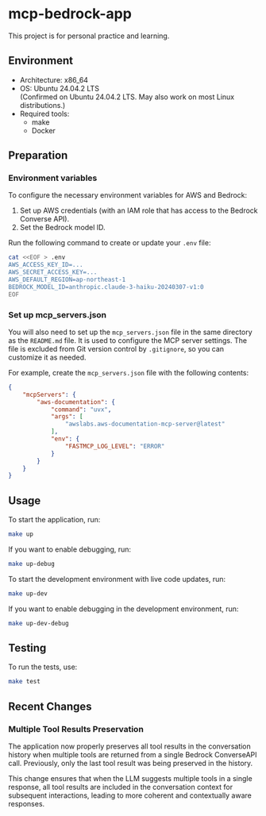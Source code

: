 # mcp-bedrock-app

This project is for personal practice and learning.

## Environment

- Architecture: x86_64
- OS: Ubuntu 24.04.2 LTS  
  (Confirmed on Ubuntu 24.04.2 LTS. May also work on most Linux distributions.)
- Required tools:
  - make
  - Docker

## Preparation

### Environment variables
To configure the necessary environment variables for AWS and Bedrock:

1. Set up AWS credentials (with an IAM role that has access to the Bedrock Converse API).
2. Set the Bedrock model ID.

Run the following command to create or update your `.env` file:

```sh
cat <<EOF > .env
AWS_ACCESS_KEY_ID=...
AWS_SECRET_ACCESS_KEY=...
AWS_DEFAULT_REGION=ap-northeast-1
BEDROCK_MODEL_ID=anthropic.claude-3-haiku-20240307-v1:0
EOF
```

### Set up mcp_servers.json
You will also need to set up the `mcp_servers.json` file in the same directory as the `README.md` file. 
It is used to configure the MCP server settings.
The file is excluded from Git version control by `.gitignore`, so you can customize it as needed.

For example, create the `mcp_servers.json` file with the following contents:

```.json
{
    "mcpServers": {
        "aws-documentation": {
            "command": "uvx",
            "args": [
                "awslabs.aws-documentation-mcp-server@latest"
            ],
            "env": {
                "FASTMCP_LOG_LEVEL": "ERROR"
            }
        }
    }
}
```

## Usage
To start the application, run:

```sh
make up
```

If you want to enable debugging, run:

```sh
make up-debug
```

To start the development environment with live code updates, run:

```sh
make up-dev
```

If you want to enable debugging in the development environment, run:

```sh
make up-dev-debug
```

## Testing

To run the tests, use:

```sh
make test
```

## Recent Changes

### Multiple Tool Results Preservation

The application now properly preserves all tool results in the conversation history when multiple tools are returned from a single Bedrock ConverseAPI call. Previously, only the last tool result was being preserved in the history.

This change ensures that when the LLM suggests multiple tools in a single response, all tool results are included in the conversation context for subsequent interactions, leading to more coherent and contextually aware responses.

